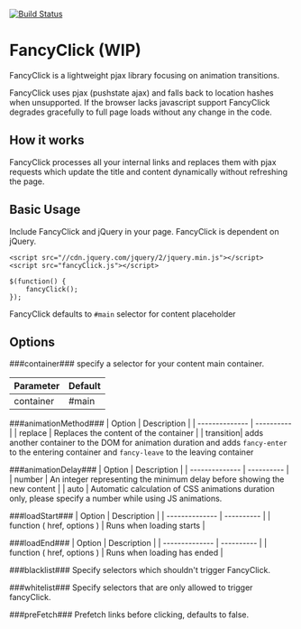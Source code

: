 [![Build Status](https://travis-ci.org/morsdyce/fancyClick.svg?branch=master)](https://travis-ci.org/morsdyce/fancyClick)

# FancyClick (WIP) #

FancyClick is a lightweight pjax library focusing on animation transitions.

FancyClick uses pjax (pushstate ajax) and falls back to location hashes when unsupported.
If the browser lacks javascript support FancyClick degrades gracefully to full page loads without any change in the code.

## How it works ##

FancyClick processes all your internal links and replaces them with pjax requests which update the title and content dynamically without refreshing the page.

## Basic Usage ##

Include FancyClick and jQuery in your page. FancyClick is dependent on jQuery.

    <script src="//cdn.jquery.com/jquery/2/jquery.min.js"></script>
    <script src="fancyClick.js"></script>

    $(function() {
	    fancyClick();
    });

FancyClick defaults to `#main` selector for content placeholder

## Options ##

###container###
specify a selector for your content main container.

| Parameter | Default |
| -------------- | ---------- |
| container | #main |

###animationMethod###
| Option | Description |
| -------------- | ---------- | 
| replace | Replaces the content of the container |
| transition| adds another container to the DOM for animation duration and adds `fancy-enter` to the entering container and `fancy-leave` to the leaving container

###animationDelay###
| Option | Description |
| -------------- | ---------- | 
| number | An integer representing the minimum delay before showing the new content |
| auto | Automatic calculation of CSS animations duration only, please specify a number while using JS animations.


###loadStart### 
| Option | Description |
| -------------- | ---------- | 
| function ( href, options ) | Runs when loading starts |

###loadEnd###
| Option | Description |
| -------------- | ---------- | 
| function ( href, options ) | Runs when loading has ended |

###blacklist###
Specify selectors which shouldn't trigger FancyClick.

###whitelist###
Specify selectors that are only allowed to trigger fancyClick.

###preFetch###
Prefetch links before clicking, defaults to false.